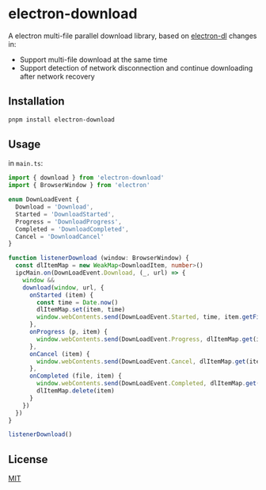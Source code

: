 # electron-download

A electron multi-file parallel download library, based on [electron-dl](https://github.com/sindresorhus/electron-dl/)
changes in:

- Support multi-file download at the same time
- Support detection of network disconnection and continue downloading after network recovery

## Installation

```bash
pnpm install electron-download
```

## Usage

in `main.ts`:

```typescript
import { download } from 'electron-download'
import { BrowserWindow } from 'electron'

enum DownLoadEvent {
  Download = 'Download',
  Started = 'DownloadStarted',
  Progress = 'DownloadProgress',
  Completed = 'DownloadCompleted',
  Cancel = 'DownloadCancel'
}

function listenerDownload (window: BrowserWindow) {
  const dlItemMap = new WeakMap<DownloadItem, number>()
  ipcMain.on(DownLoadEvent.Download, (_, url) => {
    window &&
    download(window, url, {
      onStarted (item) {
        const time = Date.now()
        dlItemMap.set(item, time)
        window.webContents.send(DownLoadEvent.Started, time, item.getFilename())
      },
      onProgress (p, item) {
        window.webContents.send(DownLoadEvent.Progress, dlItemMap.get(item), p)
      },
      onCancel (item) {
        window.webContents.send(DownLoadEvent.Cancel, dlItemMap.get(item))
      },
      onCompleted (file, item) {
        window.webContents.send(DownLoadEvent.Completed, dlItemMap.get(item), file)
        dlItemMap.delete(item)
      }
    })
  })
}

listenerDownload()
```

## License

[MIT](https://opensource.org/license/mit/)